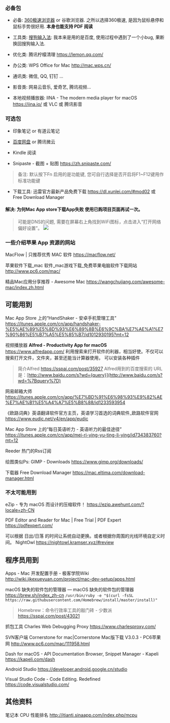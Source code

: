 ### 必备包

*  必备: [360极速浏览器](https://browser.360.cn/ee/mac/index.html) or 谷歌浏览器.  之所以选择360极速, 是因为鼠标悬停和鼠标手势很好用. **本身也能支持 PDF 阅读**

* 工具类: [搜狗输入法](https://pinyin.sogou.com/mac/): 我本来是用的是百度, 使用过程中遇到了一个小bug, 果断换回搜狗输入法.

* 优化类: 腾讯柠檬清理
<https://lemon.qq.com/>

* 办公类: WPS Office for Mac
http://mac.wps.cn/

* 通讯类: 微信, QQ, 钉钉 ...

* 影音类: 网易云音乐, 爱奇艺, 腾讯视频...

* 本地视频播放器:
IINA - The modern media player for macOS
https://iina.io/
或 VLC
或 腾讯影音

### 可选包

* 印象笔记 or 有道云笔记

* [百度网盘](https://pan.baidu.com) or 腾讯微云

* Kindle 阅读

* Snipaste - 截图 + 贴图
https://zh.snipaste.com/
> 备注: 默认按下Fn 启用的是功能键, 您可自行选择是否开启将F1~F12键用作标准功能键

* 下载工具:
迅雷官方最新产品免费下载
https://dl.xunlei.com/#mod02
或 Free Download Manager

#### 解决: 为何Mac App store下载App失败 使用已购项目页面再试一次。
> 可能是DNS的问题, 需要在屏幕右上角找到WiFi图标，点击进入“打开网络偏好设置”。
![](https://upload-images.jianshu.io/upload_images/1662509-71ec5ac65ba9c947.png?imageMogr2/auto-orient/strip%7CimageView2/2/w/1240)

### 一些介绍苹果 App 资源的网站
MacFlow | 只推荐优秀 MAC 软件
https://macflow.net/

苹果软件下载_mac 软件_mac游戏下载_免费苹果电脑软件下载网站
http://www.pc6.com/mac/

精品Mac应用分享推荐 - Awesome Mac
https://wangchujiang.com/awesome-mac/index.zh.html

## 可能用到

Mac App Store 上的“HandShaker - 安卓手机管理工具”
https://itunes.apple.com/cn/app/handshaker-%E5%AE%89%E5%8D%93%E6%89%8B%E6%9C%BA%E7%AE%A1%E7%90%86%E5%B7%A5%E5%85%B7/id1012930195?mt=12

视频播放器 **Alfred - Productivity App for macOS**
https://www.alfredapp.com/
利用搜索来打开软件的利器，相当好使。不仅可以搜索打开文件，文件夹，甚至还能当计算器使用， 可以安装各种插件

> 简介Alfred https://sspai.com/post/35927
> Alfred用到的百度搜索的 URL 是：[http://www.baidu.com/s?wd={query}](http://www.baidu.com/s?wd=%7Bquery%7D)

网易邮箱大师
https://itunes.apple.com/cn/app/%E7%BD%91%E6%98%93%E9%82%AE%E7%AE%B1%E5%A4%A7%E5%B8%88/id1233593954

《欧路词典》英语翻译软件官方主页，英语学习首选的词典软件_欧路软件官网
https://www.eudic.net/v4/en/app/eudic

Mac App Store 上的“每日英语听力 - 英语听力的最佳途径”
https://itunes.apple.com/cn/app/mei-ri-ying-yu-ting-li-ying/id734383760?mt=12

Reeder 热门的Rss订阅

绘图类似Ps: GIMP - Downloads
https://www.gimp.org/downloads/

下载器
Free Download Manager
https://mac.eltima.com/download-manager.html

### 不太可能用到

eZip - 专为 macOS 而设计的压缩软件！
https://ezip.awehunt.com/?locale=zh-CN

PDF Editor and Reader for Mac | Free Trial | PDF Expert
https://pdfexpert.com/

可以根据 日出/日落 的时间让系统自动更换。或者根据你周围的光线环境自定义时间。
NightOwl
https://nightowl.kramser.xyz/#review

## 程序员用到

Apps - Mac 开发配置手册 - 极客学院Wiki
http://wiki.jikexueyuan.com/project/mac-dev-setup/apps.html

macOS 缺失的软件包的管理器 — macOS 缺失的软件包的管理器
https://brew.sh/index_zh-cn
`/usr/bin/ruby -e "$(curl -fsSL https://raw.githubusercontent.com/Homebrew/install/master/install)"`

> Homebrew：命令行效率工具的敲门砖 - 少数派
https://sspai.com/post/43021

抓包工具
Charles Web Debugging Proxy
https://www.charlesproxy.com/

SVN客户端
Cornerstone for mac|Cornerstone Mac版下载 V3.0.3 - PC6苹果网
http://www.pc6.com/mac/111958.html

Dash for macOS - API Documentation Browser, Snippet Manager - Kapeli
https://kapeli.com/dash

Android Studio
https://developer.android.google.cn/studio

Visual Studio Code - Code Editing. Redefined
https://code.visualstudio.com/

## 其他资料

笔记本 CPU 性能排名
http://itianti.sinaapp.com/index.php/mcpu

